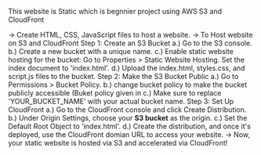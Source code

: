 This website is Static which is begnnier project using AWS S3 and CloudFront 

-> Create HTML, CSS, JavaScript files to host a website.
-> To Host website on S3 and CloudFront
    Step 1: Create an S3 Bucket
            a.) Go to the S3 console.
            b.) Create a new bucket with a unique name.
            c.) Enable static website hosting for the bucket:
                  Go to Properties > Static Website Hosting.
                  Set the index document to 'index.html'.
            d.) Upload the index.html, styles.css, and script.js files to the bucket.
    Step 2: Make the S3 Bucket Public
            a.) Go to Permissions > Bucket Policy.
            b.) change bucket policy to make the bucket publicly accessible (Buket policy given in 
            c.) Make sure to replace 'YOUR_BUCKET_NAME' with your actual bucket name.
    Step 3: Set Up CloudFront
            a.) Go to the CloudFront console and click Create Distribution.
            b.) Under Origin Settings, choose your **S3 bucket** as the origin.
            c.) Set the Default Root Object to 'index.html'.
            d.) Create the distribution, and once it's deployed, use the CloudFront domian URL to access your 
                website.
  -> Now, your static website is hosted via S3 and accelerated via CloudFront!
